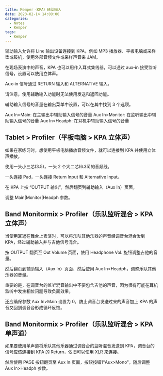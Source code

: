 ```yaml
---
title: Kemper（KPA）辅助输入
date: 2023-02-14 14:00:00
categories:
  - Notes
  - Kemper
tags:
  - Kemper
---
```


辅助输入允许将 Line 输出设备连接到 KPA，例如 MP3 播放器、平板电脑或采样垫或鼓机，使用外部音频文件或采样声音来 JAM。

在现场表演中的声音，KPA 也可以用作入耳式集线器，可以通过 aux-in 接受监听信号，设置可以使用立体声。

Aux-in 信号通过 RETURN 输入和 ALTERNATIVE 输入。

<hairy-image src="https://pic.imgdb.cn/item/63eb2d52f144a0100721088b.jpg" />

请注意，使用辅助输入功能时无法使用发送和返回功能。

<hairy-image src="https://pic.imgdb.cn/item/63eb2d92f144a01007218e9a.jpg" />

辅助输入信号的音量在输出菜单中设置，可以在其中找到 3 个选项。

<hairy-image src="https://pic.imgdb.cn/item/63eb2dcff144a01007220178.jpg" />

Aux In>Main: 在主输出中辅助输入信号的音量
Aux In>Monitor: 在监听输出中辅助输入信号的音量
Aux In>Headph: 在耳机中辅助输入信号的音量

<!-- more -->

## Tablet > Profiler（平板电脑 > KPA 立体声）

如果在家练习时，想使用平板电脑播放音频文件，就可以连接到 KPA 并使用立体声播放。

使用一头小三芯(3.5)，一头 2 个大二芯(6.35)的音频线。

<hairy-image src="https://pic.imgdb.cn/item/63eb2ecff144a0100723eac1.jpg" />

一头连接 Pad，一头连接 Return Input 和 Alternative Input。

<hairy-image src="https://pic.imgdb.cn/item/63eb2f04f144a01007244efb.jpg" />

在 KPA 上按 “OUTPUT 输出”，然后翻页到辅助输入（Aux In）页面。

调整 Main|Monitor|Headph 参数。

## Band Monitormix > Profiler（乐队监听混合 > KPA 立体声）

当使用耳返在舞台上表演时，可以将乐队其他乐器的声音经调音台混合发到 KPA，经过辅助输入并与吉他信号混合。

<hairy-image src="https://pic.imgdb.cn/item/63eb2faef144a01007259487.jpg" />

按 OUTPUT 翻页至 Out Volume 页面，使用 Headphone Vol. 旋钮调整吉他的音量。

<hairy-image src="https://pic.imgdb.cn/item/63eb3039f144a0100726a5e5.jpg" />

然后翻页到辅助输入（Aux In）页面，然后使用 Aux In>Headph，调整乐队其他乐器的音量。

重要的是，在调音台的监听混音输出中不要包含吉他的声音，因为很有可能在耳机监听中发生相位问题导致负面效果。

还应确保参数 Aux In>Main 设置为 0，防止调音台发送过来的声音加上 KPA 的声音又回到调音台形成循环反馈。

## Band Monitormix > Profiler（乐队监听混合 > KPA 单声道）

如果要使用单声道将乐队其他乐器通过调音台的监听混音发送到 KPA，调音台的信号应该连接到 KPA 的 Return，依旧可以使用 XLR 来连接。

<hairy-image src="https://pic.imgdb.cn/item/63eb3130f144a010072881ac.jpg" />

然后使用 PAGE 按钮翻页至 Aux In 页面，按软按钮1“Aux>Mono"，随后调整 Aux In>Headph 参数。

<hairy-image src="https://pic.imgdb.cn/item/63eb3167f144a01007290aa7.jpg" />


